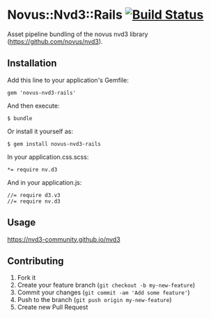 # Novus::Nvd3::Rails [![Build Status](https://travis-ci.org/dbackowski/novus-nvd3-rails.svg?branch=master)](https://travis-ci.org/dbackowski/novus-nvd3-rails)

Asset pipeline bundling of the novus nvd3 library (https://github.com/novus/nvd3).

## Installation

Add this line to your application's Gemfile:

    gem 'novus-nvd3-rails'

And then execute:

    $ bundle

Or install it yourself as:

    $ gem install novus-nvd3-rails

In your application.css.scss:

    *= require nv.d3

And in your application.js:

    //= require d3.v3
    //= require nv.d3

## Usage

https://nvd3-community.github.io/nvd3

## Contributing

1. Fork it
2. Create your feature branch (`git checkout -b my-new-feature`)
3. Commit your changes (`git commit -am 'Add some feature'`)
4. Push to the branch (`git push origin my-new-feature`)
5. Create new Pull Request
